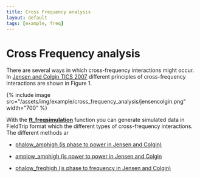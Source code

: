 ```yaml
---
title: Cross Frequency analysis
layout: default
tags: [example, freq]
---
```


# Cross Frequency analysis

There are several ways in which cross-frequency interactions might occur. In [Jensen and Colgin TICS 2007](http://www.sciencedirect.com/science?_ob=ArticleURL&_udi=B6VH9-4NWNF64-3&_user=668715&_coverDate=07%2F31%2F2007&_rdoc=1&_fmt=&_orig=search&_sort=d&view=c&_acct=C000036278&_version=1&_urlVersion=0&_userid=668715&md5=2946af6effbd30ccf5d896ddfa6fa75c) different principles of cross-frequency interactions are shown in Figure 1.

{% include image src="/assets/img/example/cross_frequency_analysis/jensencolgin.png" width="700" %}

With the **[ft_freqsimulation](/reference/ft_freqsimulation)** function you can generate simulated data in FieldTrip format which the different types of cross-frequency interactions. The different methods ar

*  [ phalow_amphigh (is phase to power in Jensen and Colgin)](/example/crossfreq/phalow_amphigh )

*  [ amplow_amphigh (is power to power in Jensen and Colgin](/example/crossfreq/amplow_amphigh )

*  [ phalow_freqhigh (is phase to frequency in Jensen and Colgin)](/example/crossfreq/phalow_freqhigh )

